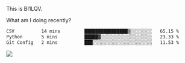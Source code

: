 This is BI1LQV.

What am I doing recently?

<!--START_SECTION:waka-->

```txt
CSV          14 mins         ████████████████▒░░░░░░░░   65.15 %
Python       5 mins          █████▓░░░░░░░░░░░░░░░░░░░   23.33 %
Git Config   2 mins          ███░░░░░░░░░░░░░░░░░░░░░░   11.53 %
```

<!--END_SECTION:waka-->

<img src="https://github-readme-stats.vercel.app/api?username=bi1lqv&show_icons=true&count_private=true">
